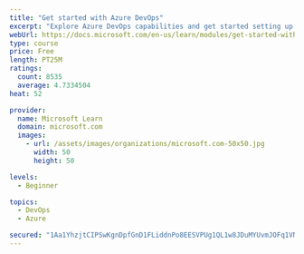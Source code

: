 ```yaml
---
title: "Get started with Azure DevOps"
excerpt: "Explore Azure DevOps capabilities and get started setting up your own organization knowing what separates elite performers from low performers."
webUrl: https://docs.microsoft.com/en-us/learn/modules/get-started-with-devops/
type: course
price: Free
length: PT25M
ratings:
  count: 8535
  average: 4.7334504
heat: 52

provider:
  name: Microsoft Learn
  domain: microsoft.com
  images:
    - url: /assets/images/organizations/microsoft.com-50x50.jpg
      width: 50
      height: 50

levels:
  - Beginner

topics:
  - DevOps
  - Azure

secured: "1Aa1YhzjtCIPSwKgnDpfGnD1FLiddnPo8EESVPUg1QL1w8JDuMYUvmJOFq1VNEmxU4H067WpFlZGfXJk1s2mPhmx1NSrlYXOyadbBbAtd+Fr1lkkvBHCQqC4dOFjLziJnc3e/Lbt1JQTqwWxo+oIFZMxK4z7GaTcS/DnnQWtWyroy9JKvVAMoba5Bb8q9cFIK5+QJvXbBx/EY+Nk8xKYhEGip7Pk3MADmxh/ldYEia/JA+RvOtM9eAV6FELBOdCSPmc+7cywk5mrClTZpC0vywf1N+4u37byixL3fAg53Po+SI3/NBIH1P2lWt/yxYP5l1pOrDK7TM1LrUDOo+dbsyt5QgfXWxoo6TkH/8ud/rk1qIwK4cAN3sSDm2Jnu+B14H5BCJVi9E3je1s+jmNy6Gfhci/y1U9T5j3mEr5Uifw=;FrcKaTOOCmlqCxuRMGoAdQ=="
---
```



